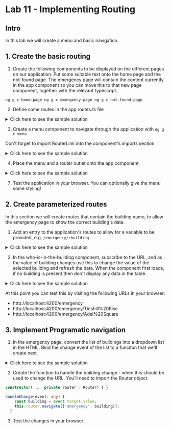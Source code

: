 # Lab 11 - Implementing Routing

## Intro

In this lab we will create a menu and basic navigation. 

## 1. Create the basic routing

1. Create the following components to be displayed on the different pages on our application. Put some suitable text onto the home page and the not-found page. The emergency page will contain the content currently in the app component so you can move this to that new page component, together with the relevant typescript. 

`
ng g c home-page
ng g c emergency-page
ng g c not-found-page
`

2. Define some routes in the app.routes.ts file

<details>
<summary>
Click here to see the sample solution
</summary>

```typescript
import { Routes } from '@angular/router';
import { HomePageComponent } from './home-page/home-page.component';
import { EmergencyPageComponent } from './emergency-page/emergency-page.component';
import { NotFoundPageComponent } from './not-found-page/not-found-page.component';

export const routes: Routes = [
    {path: "" , component: HomePageComponent},
    {path : "emergency" , component: EmergencyPageComponent},
    {path: "**" , component: NotFoundPageComponent}      
];
```
</details>

3. Create a menu component to navigate through the application with `ng g c menu`

Don't forget to import RouterLink into the component's imports section.

<details>
<summary>
Click here to see the sample solution
</summary>

```html
<h1>Building Management App</h1>
 <nav>
    <a routerLink="">Home</a>
    <a routerLink="emergency">Emergency</a>
</nav>
```
</details>


4. Place the menu and a router outlet onto the app component

<details>
<summary>
Click here to see the sample solution
</summary>

```html
<app-menu></app-menu>
<router-outlet></router-outlet>
```
</details>

7. Test the application in your browser. You can optionally give the menu some styling!

## 2. Create parameterized routes

In this section we will create routes that contain the building name, to allow the emergency page to show the correct building's data. 

1. Add an entry to the application's routes to allow for a variable to be provided, e.g. `/emergency/:building`

<details>
<summary>
Click here to see the sample solution
</summary>

```typescript
export const routes: Routes = [
    {path: "" , component: HomePageComponent},
    {path : "emergency" , component: EmergencyPageComponent},
    {path: "emergency/:building", component: EmergencyPageComponent},
    {path: "**" , component: NotFoundPageComponent}      
];
```
</details>


2. In the who-is-in-the-building component, subscribe to the URL, and as the value of building changes use this to change the value of the selected buliding and refresh the data. When the component first loads, if no building is present then don't display any data in the table.

<details>
<summary>
Click here to see the sample solution
</summary>

```typescript
export class WhoIsInTheBuildingComponent implements OnInit {

  selectedBuilding = "";

  accessLogs = signal<AccessRecord[]>([]);

  constructor(private restService: RestService, private route: ActivatedRoute) { }

  ngOnInit(): void {
    this.route.params.subscribe(params => {
      this.selectedBuilding = params['building'] || "";
      console.log(params);
      if (this.selectedBuilding !== "") this.getData();
    }); 
  }

  getData() {
    this.restService.getAccessLogs(new Date()).subscribe(data => {
      const buildingRecords = data.filter(record => record.building.name === this.selectedBuilding );
      const lastRecordsMap = new Map<number, AccessRecord>();
      buildingRecords.forEach(record => {
        lastRecordsMap.set(record.user.id, record);
      });
      const lastRecords = Array.from(lastRecordsMap.values());
      const insideRecords = lastRecords.filter(record => record.status === true);
      this.accessLogs.set(insideRecords);

    });
  }

}
```
</details>

At this point you can test this by visiting the following URLs in your browser:

- http://localhost:4200/emergency
- http://localhost:4200/emergency/Tinshill%20Rise
- http://localhost:4200/emergency/Adel%20Square

## 3. Implement Programatic navigation

1. In the emergency page, convert the list of buildings into a dropdown list in the HTML. Bind the change event of the list to a funciton that we'll create next

<details>
<summary>
Click here to see the sample solution
</summary>

```html
<select (change)="handleChange($event)">
    <option value="">-- Select a building --</option>
    <option *ngFor="let building of buildings()" [value]="building.name">
        {{ building.name }}
    </option>
</select>
```
</details>

2. Create the function to handle the building change - when this should be used to change the URL. You'll need to import the Router object.

```typescript
constructor(...  private router : Router) { }

handleChange(event: any) {
    const building = event.target.value;
    this.router.navigate(['emergency', building]);
  }
```

3. Test the changes in your browser.